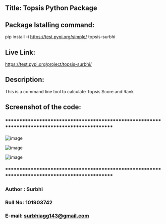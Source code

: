 ## Title: Topsis Python Package

## Package Istalling command: 
pip install -i https://test.pypi.org/simple/ topsis-surbhi

## Live Link:
https://test.pypi.org/project/topsis-surbhi/

## Description: 
This is a command line tool to calculate Topsis Score and Rank

## Screenshot of the code:
### *********************************************************************************************
![image](https://user-images.githubusercontent.com/63094759/208639761-8ec583d2-1ad7-417b-ab2e-81f01c7dcf6f.png)

![image](https://user-images.githubusercontent.com/63094759/208639837-af3cd610-79c3-4b29-adb2-753bc1a2e9f4.png)

![image](https://user-images.githubusercontent.com/63094759/208639954-b238d7bd-cdd6-4496-8838-c5e7e477df41.png)
### *********************************************************************************************

### Author : Surbhi

### Roll No: 101903742

### E-mail: surbhiagg143@gmail.com
